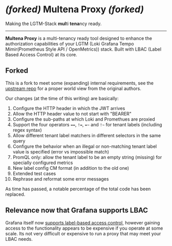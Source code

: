 # *(forked)* Multena Proxy *(forked)*

Making the LGTM-Stack **mul**ti **tena**ncy ready.

---
**Multena Proxy** is a multi-tenancy ready tool designed to enhance the authorization capabilities of your LGTM (Loki
Grafana Tempo Mimir(Prometheus Style API / OpenMetrics)) stack. Built with LBAC (Label Based Access Control) at its
core.

## Forked

This is a fork to meet some (expanding) internal requirements, see the [upstream repo](https://github.com/gepaplexx/multena-proxy) for a proper world view from the original authors.

Our changes (at the time of this writing) are basically:
1.  Configure the HTTP header in which the JWT arrives
2.  Allow the HTTP header value to not start with "BEARER"
3.  Configure the sub-paths at which Loki and Promethues are proxied
4.  Support the four operators `==`, `!=`, `=~` and `!~` for tenant labels (including regex syntax)
5.  Allow different tenant label matchers in different selectors in the same query
6.  Configure the behavior when an illegal or non-matching tenant label value is specified (error vs impossible match)
7.  PromQL only: allow the tenant label to be an empty string (missing) for specially configured metrics
8.  New label config CM format (in addition to the old one)
9.  Extended test cases
10. Rephrase and reformat some error messages

As time has passed, a notable percentage of the total code has been replaced.

## Relevance now that Grafana supports LBAC

Grafana itself now [supports label-based access control](https://grafana.com/docs/grafana/latest/administration/data-source-management/teamlbac/), however gaining access to the functionality appears to be expensive if you operate at some scale.  Its not very difficult or expensive to run a proxy that may meet your LBAC needs.